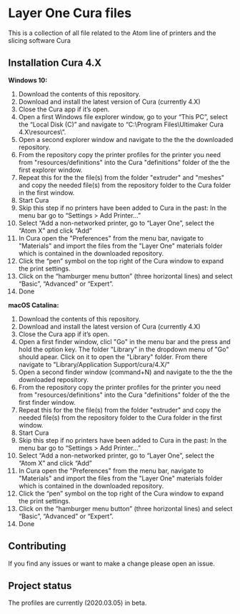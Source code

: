 # Layer One Cura files

This is a collection of all file related to the Atom line of printers and the slicing software Cura

## Installation Cura 4.X

**Windows 10:**

1. Download the contents of this repository.
2. Download and install the latest version of Cura (currently 4.X)
3. Close the Cura app if it’s open.
4. Open a first Windows file explorer window, go to your “This PC”, select the “Local Disk (C)” and navigate to “C:\Program Files\Ultimaker Cura 4.X\resources\”.
6. Open a second explorer window and navigate to the the the downloaded repository. 
5. From the repository copy the printer profiles for the printer you need from "resources/definitions" into the Cura "definitions" folder of the the first explorer window. 
6. Repeat this for the the file(s) from the folder "extruder" and "meshes" and copy the needed file(s) from the repository folder to the Cura folder in the first window.
7. Start Cura
8. Skip this step if no printers have been added to Cura in the past: In the menu bar go to “Settings > Add Printer…”
9. Select “Add a non-networked printer, go to “Layer One”, select the “Atom X” and click “Add”
10. In Cura open the "Preferences" from the menu bar, navigate to "Materials" and import the files from the "Layer One" materials folder which is contained in the downloaded repository.
11. Click the “pen” symbol on the top right of the Cura window to expand the print settings.
12. Click on the “hamburger menu button” (three horizontal lines) and select “Basic”, “Advanced” or “Expert”.
13. Done


**macOS Catalina:**

1. Download the contents of this repository.
2.	Download and install the latest version of Cura (currently 4.X)
3.	Close the Cura app if it’s open.
4.	Open a first finder window, clicl "Go" in the menu bar and the press and hold the option key. The folder "Library" in the dropdown menu of "Go" should apear. Click on it to open the "Library" folder. From there navigate to "Library/Application Support/cura/4.X/"
6. Open a second finder window (command+N) and navigate to the the the downloaded repository. 
5. From the repository copy the printer profiles for the printer you need from "resources/definitions" into the Cura "definitions" folder of the the first finder window. 
6. Repeat this for the the file(s) from the folder "extruder" and copy the needed file(s) from the repository folder to the Cura folder in the first window.
7. Start Cura
8.	Skip this step if no printers have been added to Cura in the past: In the menu bar go to “Settings > Add Printer…”
9. Select “Add a non-networked printer, go to “Layer One”, select the “Atom X” and click “Add”
10. In Cura open the "Preferences" from the menu bar, navigate to "Materials" and import the files from the "Layer One" materials folder which is contained in the downloaded repository.
11. Click the “pen” symbol on the top right of the Cura window to expand the print settings.
12. Click on the “hamburger menu button” (three horizontal lines) and select “Basic”, “Advanced” or “Expert”.
13. Done

## Contributing

If you find any issues or want to make a change please open an issue. 

## Project status
The profiles are currently (2020.03.05) in beta. 
